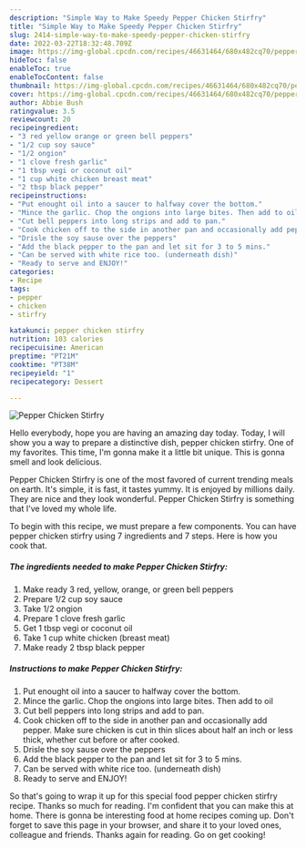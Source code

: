 ```yaml
---
description: "Simple Way to Make Speedy Pepper Chicken Stirfry"
title: "Simple Way to Make Speedy Pepper Chicken Stirfry"
slug: 2414-simple-way-to-make-speedy-pepper-chicken-stirfry
date: 2022-03-22T18:32:48.709Z
image: https://img-global.cpcdn.com/recipes/46631464/680x482cq70/pepper-chicken-stirfry-recipe-main-photo.jpg
hideToc: false
enableToc: true
enableTocContent: false
thumbnail: https://img-global.cpcdn.com/recipes/46631464/680x482cq70/pepper-chicken-stirfry-recipe-main-photo.jpg
cover: https://img-global.cpcdn.com/recipes/46631464/680x482cq70/pepper-chicken-stirfry-recipe-main-photo.jpg
author: Abbie Bush
ratingvalue: 3.5
reviewcount: 20
recipeingredient:
- "3 red yellow orange or green bell peppers"
- "1/2 cup soy sauce"
- "1/2 ongion"
- "1 clove fresh garlic"
- "1 tbsp vegi or coconut oil"
- "1 cup white chicken breast meat"
- "2 tbsp black pepper"
recipeinstructions:
- "Put enought oil into a saucer to halfway cover the bottom."
- "Mince the garlic. Chop the ongions into large bites. Then add to oil"
- "Cut bell peppers into long strips and add to pan."
- "Cook chicken off to the side in another pan and occasionally add pepper. Make sure chicken is cut in thin slices about half an inch or less thick, whether cut before or after cooked."
- "Drisle the soy sause over the peppers"
- "Add the black pepper to the pan and let sit for 3 to 5 mins."
- "Can be served with white rice too. (underneath dish)"
- "Ready to serve and ENJOY!"
categories:
- Recipe
tags:
- pepper
- chicken
- stirfry

katakunci: pepper chicken stirfry 
nutrition: 103 calories
recipecuisine: American
preptime: "PT21M"
cooktime: "PT38M"
recipeyield: "1"
recipecategory: Dessert

---
```



![Pepper Chicken Stirfry](https://img-global.cpcdn.com/recipes/46631464/680x482cq70/pepper-chicken-stirfry-recipe-main-photo.jpg)

Hello everybody, hope you are having an amazing day today. Today, I will show you a way to prepare a distinctive dish, pepper chicken stirfry. One of my favorites. This time, I'm gonna make it a little bit unique. This is gonna smell and look delicious.

Pepper Chicken Stirfry is one of the most favored of current trending meals on earth. It's simple, it is fast, it tastes yummy. It is enjoyed by millions daily. They are nice and they look wonderful. Pepper Chicken Stirfry is something that I've loved my whole life.




To begin with this recipe, we must prepare a few components. You can have pepper chicken stirfry using 7 ingredients and 7 steps. Here is how you cook that.

<!--inarticleads1-->

##### The ingredients needed to make Pepper Chicken Stirfry:

1. Make ready 3 red, yellow, orange, or green bell peppers
1. Prepare 1/2 cup soy sauce
1. Take 1/2 ongion
1. Prepare 1 clove fresh garlic
1. Get 1 tbsp vegi or coconut oil
1. Take 1 cup white chicken (breast meat)
1. Make ready 2 tbsp black pepper




<!--inarticleads2-->

##### Instructions to make Pepper Chicken Stirfry:

1. Put enought oil into a saucer to halfway cover the bottom.
1. Mince the garlic. Chop the ongions into large bites. Then add to oil
1. Cut bell peppers into long strips and add to pan.
1. Cook chicken off to the side in another pan and occasionally add pepper. Make sure chicken is cut in thin slices about half an inch or less thick, whether cut before or after cooked.
1. Drisle the soy sause over the peppers
1. Add the black pepper to the pan and let sit for 3 to 5 mins.
1. Can be served with white rice too. (underneath dish)
1. Ready to serve and ENJOY!



So that's going to wrap it up for this special food pepper chicken stirfry recipe. Thanks so much for reading. I'm confident that you can make this at home. There is gonna be interesting food at home recipes coming up. Don't forget to save this page in your browser, and share it to your loved ones, colleague and friends. Thanks again for reading. Go on get cooking!
